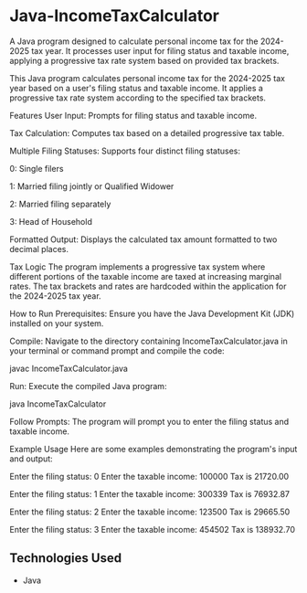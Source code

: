 # Java-IncomeTaxCalculator
A Java program designed to calculate personal income tax for the 2024-2025 tax year. It processes user input for filing status and taxable income, applying a progressive tax rate system based on provided tax brackets.

This Java program calculates personal income tax for the 2024-2025 tax year based on a user's filing status and taxable income. It applies a progressive tax rate system according to the specified tax brackets.

Features
User Input: Prompts for filing status and taxable income.

Tax Calculation: Computes tax based on a detailed progressive tax table.

Multiple Filing Statuses: Supports four distinct filing statuses:

0: Single filers

1: Married filing jointly or Qualified Widower

2: Married filing separately

3: Head of Household

Formatted Output: Displays the calculated tax amount formatted to two decimal places.

Tax Logic
The program implements a progressive tax system where different portions of the taxable income are taxed at increasing marginal rates. The tax brackets and rates are hardcoded within the application for the 2024-2025 tax year.

How to Run
Prerequisites: Ensure you have the Java Development Kit (JDK) installed on your system.

Compile: Navigate to the directory containing IncomeTaxCalculator.java in your terminal or command prompt and compile the code:

javac IncomeTaxCalculator.java

Run: Execute the compiled Java program:

java IncomeTaxCalculator

Follow Prompts: The program will prompt you to enter the filing status and taxable income.

Example Usage
Here are some examples demonstrating the program's input and output:

Enter the filing status: 0
Enter the taxable income: 100000
Tax is 21720.00

Enter the filing status: 1
Enter the taxable income: 300339
Tax is 76932.87

Enter the filing status: 2
Enter the taxable income: 123500
Tax is 29665.50

Enter the filing status: 3
Enter the taxable income: 454502
Tax is 138932.70

## Technologies Used

* Java
